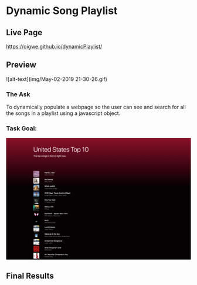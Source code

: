 # Dynamic Song Playlist

## Live Page
https://oigwe.github.io/dynamicPlaylist/

## Preview
![alt-text](img/May-02-2019 21-30-26.gif)

### The Ask
To dynamically populate a webpage so the user can see and search for all the songs in a playlist using a javascript object. 

### Task Goal:
![final](spotify_playlist_final.png)

## Final Results
